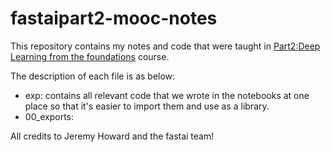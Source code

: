 # fastaipart2-mooc-notes
This repository contains my notes and code that were taught in [Part2:Deep Learning from the foundations](https://course.fast.ai/part2) course.    
  
The description of each file is as below:
- exp: contains all relevant code that we wrote in the notebooks at one place so that it's easier to import them and use as a library.
- 00_exports: 
   
     
All credits to Jeremy Howard and the fastai team!
